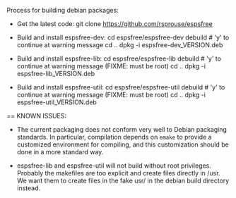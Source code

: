 Process for building debian packages:

- Get the latest code:
  git clone https://github.com/rsprouse/espsfree

- Build and install espsfree-dev:
  cd espsfree/espsfree-dev
  debuild     # 'y' to continue at warning message
  cd ..
  dpkg -i espsfree-dev_VERSION.deb 

- Build and install espsfree-lib:
  cd espsfree/espsfree-lib
  debuild     # 'y' to continue at warning message (FIXME: must be root)
  cd ..
  dpkg -i espsfree-lib_VERSION.deb 

- Build and install espsfree-util:
  cd espsfree/espsfree-util
  debuild     # 'y' to continue at warning message (FIXME: must be root)
  cd ..
  dpkg -i espsfree-util_VERSION.deb 

== KNOWN ISSUES:

- The current packaging does not conform very well to Debian
packaging standards. In particular, compilation depends on `emake` to provide
a customized environment for compiling, and this customization should be
done in a more standard way.

- espsfree-lib and espsfree-util will not build without root privileges.
Probably the makefiles are too explicit and create files directly in /usr.
We want them to create files in the fake usr/ in the debian build directory
instead.
